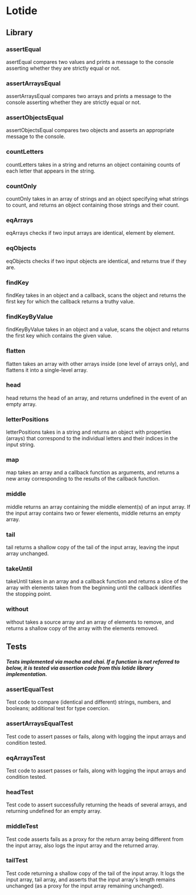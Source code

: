 # Lotide
## Library


### assertEqual
asertEqual compares two values and prints a message to the console asserting whether they are strictly equal or not.

### assertArraysEqual
assertArraysEqual compares two arrays and prints a message to the console asserting whether they are strictly equal or not.

### assertObjectsEqual
assertObjectsEqual compares two objects and asserts an appropriate message to the console.

### countLetters
countLetters takes in a string and returns an object containing counts of each letter that appears in the string.

### countOnly
countOnly takes in an array of strings and an object specifying what strings to count, and returns an object containing those strings and their count. 

### eqArrays
eqArrays checks if two input arrays are identical, element by element.

### eqObjects
eqObjects checks if two input objects are identical, and returns true if they are.

### findKey
findKey takes in an object and a callback, scans the object and returns the first key for which the callback returns a truthy value. 

### findKeyByValue
findKeyByValue takes in an object and a value, scans the object and returns the first key which contains the given value.

### flatten
flatten takes an array with other arrays inside (one level of arrays only), and flattens it into a single-level array.

### head
head returns the head of an array, and returns undefined in the event of an empty array.

### letterPositions
letterPositions takes in a string and returns an object with properties (arrays) that correspond to the individual letters and their indices in the input string.

### map
map takes an array and a callback function as arguments, and returns a new array corresponding to the results of the callback function.

### middle
middle returns an array containing the middle element(s) of an input array. If the input array contains two or fewer elements, middle returns an empty array.

### tail
tail returns a shallow copy of the tail of the input array, leaving the input array unchanged.

### takeUntil
takeUntil takes in an array and a callback function and returns a slice of the array with elements taken from the beginning until the callback identifies the stopping point.

### without 
without takes a source array and an array of elements to remove, and returns a shallow copy of the array with the elements removed.

## Tests
##### Tests implemented via mocha and chai. If a function is not referred to below, it is tested via assertion code from this lotide library implementation.

### assertEqualTest
Test code to compare (identical and different) strings, numbers, and booleans; additional test for type coercion.

### assertArraysEqualTest
Test code to assert passes or fails, along with logging the input arrays and condition tested.

### eqArraysTest
Test code to assert passes or fails, along with logging the input arrays and condition tested.

### headTest
Test code to assert successfully returning the heads of several arrays, and returning undefined for an empty array.

### middleTest
Test code asserts fails as a proxy for the return array being different from the input array, also logs the input array and the returned array.

### tailTest
Test code returning a shallow copy of the tail of the input array. It logs the input array, tail array, and asserts that the input array's length remains unchanged (as a proxy for the input array remaining unchanged).